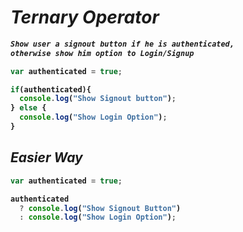 # _Ternary Operator_
<b>
<i>

```txt
Show user a signout button if he is authenticated,
otherwise show him option to Login/Signup
```
  </i>

```javascript
var authenticated = true;

if(authenticated){
  console.log("Show Signout button");
} else {
  console.log("Show Login Option");
}
```

## _Easier Way_

```javascript
var authenticated = true;

authenticated
  ? console.log("Show Signout Button")
  : console.log("Show Login Option");
```
</b>
